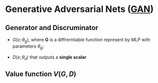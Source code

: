 # Generative Adversarial Nets ([GAN](https://arxiv.org/abs/1406.2661))

## Generator and Discruminator
* $G(x;\theta_g)$, where **G** is a diffrerntiable function represent by MLP with parameters $\theta_g$;

* $D(x;\theta_d)$ that outputs a **single scalar**

## Value function $V(G, D)$

